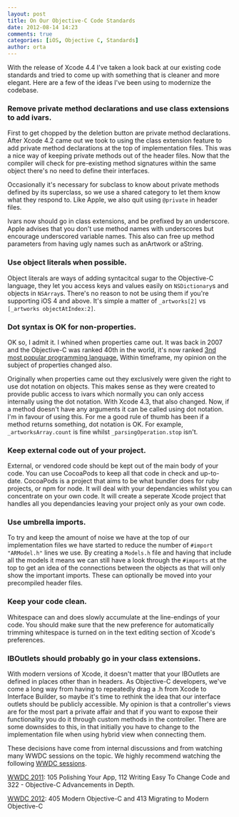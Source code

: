 ```yaml
---
layout: post
title: On Our Objective-C Code Standards
date: 2012-08-14 14:23
comments: true
categories: [iOS, Objective C, Standards]
author: orta
---
```


With the release of Xcode 4.4 I've taken a look back at our existing code standards and tried to come up with something that is cleaner and more elegant. Here are a few of the ideas I've been using to modernize the codebase.

### Remove private method declarations and use class extensions to add ivars.

First to get chopped by the deletion button are private method declarations. After Xcode 4.2 came out we took to using the class extension feature to add private method declarations at the top of implementation files. This was a nice way of keeping private methods out of the header files. Now that the compiler will check for pre-existing method signatures within the same object there's no need to define their interfaces.

<!--more-->

Occasionally it's necessary for subclass to know about private methods defined by its superclass, so we use a shared category to let them know what they respond to. Like Apple, we also quit using `@private` in header files.

Ivars now should go in class extensions, and be prefixed by an underscore. Apple advises that you don't use method names with underscores but encourage underscored variable names. This also can free up method parameters from having ugly names such as anArtwork or aString.

### Use object literals when possible.

Object literals are ways of adding syntacitcal sugar to the Objective-C language, they let you access keys and values easily on `NSDictionary`s and objects in `NSArray`s. There's no reason to not be using them if you're supporting iOS 4 and above. It's simple a matter of `_artworks[2]` vs `[_artworks objectAtIndex:2]`.

### Dot syntax is OK for non-properties.

OK so, I admit it. I whined when properties came out. It was back in 2007 and the Objective-C was ranked 40th in the world, it's now ranked [3nd most popular programming language.](http://www.tiobe.com/index.php/paperinfo/tpci/Objective-C.html) Within timeframe, my opinion on the subject of properties changed also.

Originally when properties came out they exclusively were given the right to use dot notation on objects. This makes sense as they were created to provide public access to ivars which normally you can only access internally using the dot notation. With Xcode 4.3, that also changed. Now, if a method doesn't have any arguments it can be called using dot notation. I'm in favour of using this. For me a good rule of thumb has been if a method returns something, dot notation is OK. For example, `_artworksArray.count` is fine whilst `_parsingOperation.stop` isn't.

### Keep external code out of your project.

External, or vendored code should be kept out of the main body of your code. You can use CocoaPods to keep all that code in check and up-to-date. CocoaPods is a project that aims to be what bundler does for ruby projects, or npm for node. It will deal with your dependancies whilst you can concentrate on your own code. It will create a seperate Xcode project that handles all you dependancies leaving your project only as your own code.

### Use umbrella imports.

To try and keep the amount of noise we have at the top of our implementation files we have started to reduce the number of `#import "ARModel.h"` lines we use. By creating a `Models.h` file and having that include all the models it means we can still have a look through the `#imports` at the top to get an idea of the connections between the objects as that will only show the important imports. These can optionally be moved into your precompiled header files.

### Keep your code clean.

Whitespace can and does slowly accumulate at the line-endings of your code. You should make sure that the new preference for automatically trimming whitespace is turned on in the text editing section of Xcode's preferences.

### IBOutlets should probably go in your class extensions.

With modern versions of Xcode, it doesn't matter that your IBOutlets are defined in places other than in headers. As Objective-C developers, we've come a long way from having to repeatedly drag a .h from Xcode to Interface Builder, so maybe it's time to rethink the idea that our interface outlets should be publicly accessible. My opinion is that a controller's views are for the most part a private affair and that if you want to expose their functionality you do it through custom methods in the controller. There are some downsides to this, in that  initially you have to change to the implementation file when using hybrid view when connecting them.   

These decisions have come from internal discussions and from watching many WWDC sessions on the topic. We highly recommend watching the following [WWDC sessions](https://developer.apple.com/wwdc/).

  [WWDC 2011](https://developer.apple.com/videos/wwdc/2011/): 105 Polishing Your App, 112 Writing Easy To Change Code and 322 - Objective-C Advancements in Depth.


  [WWDC 2012](https://developer.apple.com/videos/wwdc/2012/): 405 Modern Objective-C and 413 Migrating to Modern Objective-C
